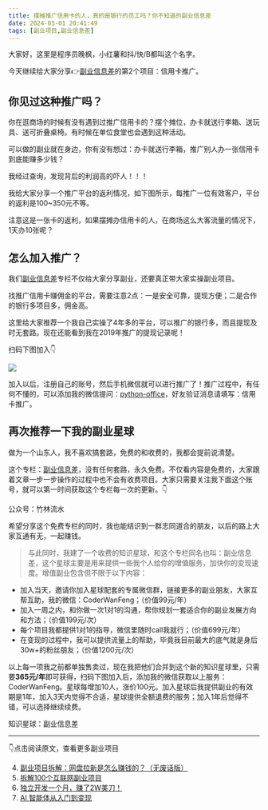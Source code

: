 ```yaml
---
title: 摆摊推广信用卡的人，真的是银行的员工吗？你不知道的副业信息差
date: 2024-03-01 20:41:49
tags: [副业项目,副业信息差]
---
```


大家好，这里是程序员晚枫，小红薯和抖/快/B都叫这个名字。

今天继续给大家分享👉[副业信息差](https://mp.weixin.qq.com/mp/appmsgalbum?__biz=Mzk0MjYzNTI3MQ==&action=getalbum&album_id=3342868959406227458&scene=21#wechat_redirect)的第2个项目：信用卡推广。

## 你见过这种推广吗？

你在逛商场的时候有没有遇到过推广信用卡的？摆个摊位，办卡就送行李箱、送玩具、送可折叠桌椅。有时候在单位食堂也会遇到这种活动。

可以做的副业就在身边，你有没有想过：办卡就送行李箱，推广别人办一张信用卡到底能赚多少钱？

我经过查询，发现背后的利润高的吓人！！！

我给大家分享一个推广平台的返利情况，如下图所示，每推广一位有效客户，平台的返利是100~350元不等。

注意这是一张卡的返利，如果摆摊办信用卡的人，在商场这么大客流量的情况下，1天办10张呢？


## 怎么加入推广？

我们[副业信息差](https://mp.weixin.qq.com/mp/appmsgalbum?__biz=Mzk0MjYzNTI3MQ==&action=getalbum&album_id=3342868959406227458&scene=21#wechat_redirect)专栏不仅给大家分享副业，还要真正带大家实操副业项目。

找推广信用卡赚佣金的平台，需要注意2点：一是安全可靠，提现方便；二是合作的银行多项目多，佣金高。

这里给大家推荐一个我自己实操了4年多的平台，可以推广的银行多，而且提现及时无套路。现在还能看到我在2019年推广的提现记录呢！



扫码下图加入👇

![](https://ads-1300615378.cos.ap-guangzhou.myqcloud.com/fuye-info/%E4%BF%A1%E7%94%A8%E5%8D%A1/Snipaste_2024-03-01_22-05-43.png)

加入以后，注册自己的账号，然后手机微信就可以进行推广了！推广过程中，有任何不懂的，可以添加我的微信提问：[python-office](http://www.python4office.cn/wechat-qrcode/)，好友验证消息请填写：信用卡推广。


## 再次推荐一下我的副业星球


做为一个山东人，我不喜欢搞套路，免费的和收费的，我都会提前说清楚。

这个专栏：[副业信息差](https://mp.weixin.qq.com/mp/appmsgalbum?__biz=Mzk0MjYzNTI3MQ==&action=getalbum&album_id=3342868959406227458&scene=21#wechat_redirect)，没有任何套路，永久免费。不仅看内容是免费的，大家跟着文章一步一步操作的过程中也不会有收费项目。大家只需要关注我下面这个账号，就可以第一时间获取这个专栏每一次的更新。👇

公众号：竹林流水

希望分享这个免费专栏的同时，我也能结识到一群志同道合的朋友，以后的路上大家互通有无，一起赚钱。

> 与此同时，我建了一个收费的知识星球，和这个专栏同名也叫：副业信息差，这个星球主要是用来提供一些我个人给你的增值服务，加快你的变现速度。增值副业包含但不限于以下内容：

- 加入当天，邀请你加入星球配套的专属微信群，链接更多的副业朋友，大家互帮互助，我的微信：CoderWanFeng；（价值99元/年）
- 加入一周之内，和你做一次1对1的沟通，帮你规划一套适合你的副业发展方向和方法；（价值199元/次）
- 每个项目我都提供1对1的指导，微信里随时call我就行；（价值699元/年）
- 在变现的过程中，我可以提供流量上的帮助，毕竟我目前最大的底气就是身后30w+的粉丝朋友；（价值1200元/次）


以上每一项我之前都单独售卖过，现在我把他们合并到这个新的知识星球里，只需要**365元/年**即可获得，扫码下图加入后，添加我的微信获取以上服务：CoderWanFeng。星球每增加10人，涨价100元。加入星球后我提供副业的有效期是1年，加入3天内觉得不合适，星球提供全额退费的服务；加入1年后觉得不错，可以选择继续续费。

知识星球：副业信息差


---

👇点击阅读原文，查看更多副业项目


4. [副业项目拆解：网盘拉新是怎么赚钱的？（无废话版）](https://mp.weixin.qq.com/s/XCxepePiDUl1MJOsNomfcQ)
5. [拆解100个互联网副业项目](https://mp.weixin.qq.com/s?__biz=MzI4MzE2Mzk1NA==&mid=2649308833&idx=2&sn=98eaadf8987af8ce19585c22247ad8ec&chksm=f39372fcc4e4fbea4f2c62b83f92cd3eed191393025f1594ea36cce52418a66410b012949c36&token=484930177&lang=zh_CN#rd)
5. [独立开发一个月，赚了2W美刀！](https://mp.weixin.qq.com/s/jQL-NAwoeDcp9ZSw4Dx8BA)
6. [AI 智能体从入门到变现](https://mp.weixin.qq.com/s/B0osuWYIWv4TaErs4X8yyA)